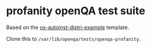 # profanity openQA test suite

Based on the [os-autoinst-distri-example](https://github.com/os-autoinst/os-autoinst-distri-example) template.

Clone this to `/var/lib/openqa/tests/openqa-profanity`.

